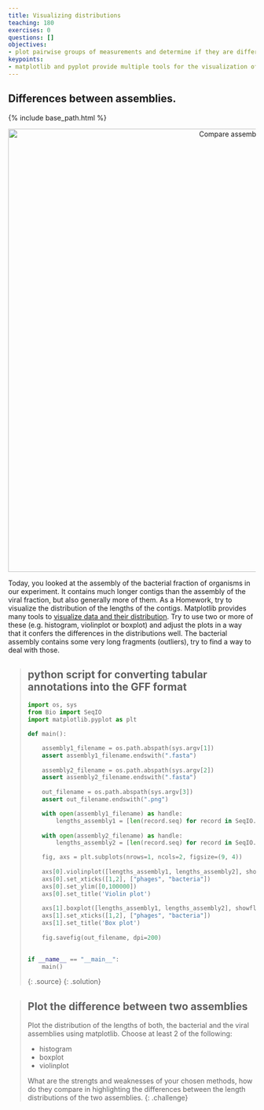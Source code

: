 ```yaml
---
title: Visualizing distributions
teaching: 180
exercises: 0
questions: []
objectives:
- plot pairwise groups of measurements and determine if they are different
keypoints:
- matplotlib and pyplot provide multiple tools for the visualization of data points
---
```


## Differences between assemblies.

{% include base_path.html %}
<p align="center">
    <a href="{{ site.carpentries_site }}"><img src="{{ relative_root_path }}/assets/img/violin_vs_boxplot.png" alt="Compare assemblies" width="900" /></a>
</p>

Today, you looked at the assembly of the bacterial fraction of organisms in our experiment. 
It contains much longer contigs than the assembly of the viral fraction, but also generally 
more of them. As a Homework, try to visualize the distribution of the lengths of the contigs. 
Matplotlib provides many tools to [visualize data and their distribution](https://matplotlib.org/stable/plot_types/index.html).
Try to use two or more of these (e.g. histogram, violinplot or boxplot) and adjust the plots
in a way that it confers the differences in the distributions well. The bacterial assembly
contains some very long fragments (outliers), try to find a way to deal with those.  

> ## python script for converting tabular annotations into the GFF format
> ```python
> import os, sys
> from Bio import SeqIO
> import matplotlib.pyplot as plt
> 
> def main():
> 
>     assembly1_filename = os.path.abspath(sys.argv[1])
>     assert assembly1_filename.endswith(".fasta")
>     
>     assembly2_filename = os.path.abspath(sys.argv[2])
>     assert assembly2_filename.endswith(".fasta")
>     
>     out_filename = os.path.abspath(sys.argv[3])
>     assert out_filename.endswith(".png")
> 
>     with open(assembly1_filename) as handle:
>         lengths_assembly1 = [len(record.seq) for record in SeqIO.parse(handle, "fasta")]
>         
>     with open(assembly2_filename) as handle:
>         lengths_assembly2 = [len(record.seq) for record in SeqIO.parse(handle, "fasta")]
> 
>     fig, axs = plt.subplots(nrows=1, ncols=2, figsize=(9, 4))
>     
>     axs[0].violinplot([lengths_assembly1, lengths_assembly2], showextrema=False)
>     axs[0].set_xticks([1,2], ["phages", "bacteria"])
>     axs[0].set_ylim([0,100000])
>     axs[0].set_title('Violin plot')
>     
>     axs[1].boxplot([lengths_assembly1, lengths_assembly2], showfliers=False)
>     axs[1].set_xticks([1,2], ["phages", "bacteria"])
>     axs[1].set_title('Box plot')
>     
>     fig.savefig(out_filename, dpi=200)
>     
> 
> if __name__ == "__main__":
>     main()
>```
> {: .source}
{: .solution}

> ## Plot the difference between two assemblies
> Plot the distribution of the lengths of both, the bacterial and the viral assemblies using matplotlib. Choose at least 2 of the following:
> - histogram
> - boxplot
> - violinplot
> 
> What are the strengts and weaknesses of your chosen methods, how do they compare in highlighting the differences between the length distributions of the two assemblies.
{: .challenge}
